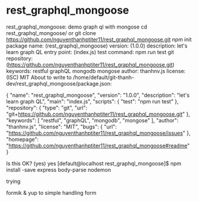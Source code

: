 # rest_graphql_mongoose
rest_graphql_mongoose: demo graph ql with mongose
cd rest_graphql_mongoose/
or git clone https://github.com/nguyenthanhptiter11/rest_graphql_mongoose.git
npm init
package name: (rest_graphql_mongoose) 
version: (1.0.0) 
description: let's learn graph QL
entry point: (index.js) 
test command: npm run test
git repository: (https://github.com/nguyenthanhptiter11/rest_graphql_mongoose.git) 
keywords: restful graphQL mongodb mongose
author: thanhnv.js
license: (ISC) MIT
About to write to /home/default/git-thanh-dev/rest_graphql_mongoose/package.json:

{
  "name": "rest_graphql_mongoose",
  "version": "1.0.0",
  "description": "let's learn graph QL",
  "main": "index.js",
  "scripts": {
    "test": "npm run test"
  },
  "repository": {
    "type": "git",
    "url": "git+https://github.com/nguyenthanhptiter11/rest_graphql_mongoose.git"
  },
  "keywords": [
    "restful",
    "graphQL",
    "mongodb",
    "mongose"
  ],
  "author": "thanhnv.js",
  "license": "MIT",
  "bugs": {
    "url": "https://github.com/nguyenthanhptiter11/rest_graphql_mongoose/issues"
  },
  "homepage": "https://github.com/nguyenthanhptiter11/rest_graphql_mongoose#readme"
}


Is this OK? (yes) yes
[default@localhost rest_graphql_mongoose]$ npm install -save express body-parse nodemon

trying

formik & yup to simple handling form
